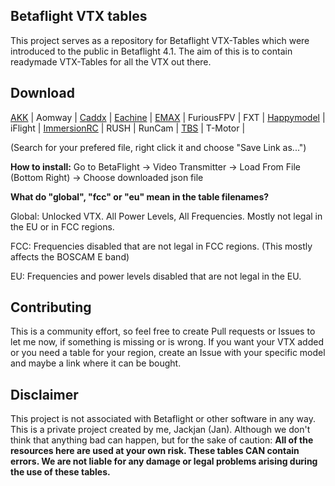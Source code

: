 ## Betaflight VTX tables

This project serves as a repository for Betaflight VTX-Tables which were introduced to the public in Betaflight 4.1.
The aim of this is to contain readymade VTX-Tables for all the VTX out there.

## Download

[AKK](https://github.com/Jackjan4/betaflight-vtx-tables/tree/master/tables/akk) |
Aomway |
[Caddx](https://github.com/Jackjan4/betaflight-vtx-tables/tree/master/tables/caddx) |
[Eachine](https://github.com/Jackjan4/betaflight-vtx-tables/tree/master/tables/eachine) |
[EMAX](https://github.com/Jackjan4/betaflight-vtx-tables/tree/master/tables/emax) |
FuriousFPV |
FXT |
[Happymodel](https://github.com/Jackjan4/betaflight-vtx-tables/tree/master/tables/happymodel) |
iFlight |
[ImmersionRC](https://github.com/Jackjan4/betaflight-vtx-tables/tree/master/tables/immersionrc) |
RUSH |
RunCam |
[TBS](https://github.com/Jackjan4/betaflight-vtx-tables/tree/master/tables/tbs) |
T-Motor |

(Search for your prefered file, right click it and choose "Save Link as...")


**How to install:** Go to BetaFlight -> Video Transmitter -> Load From File (Bottom Right) -> Choose downloaded json file



 
**What do "global", "fcc" or "eu" mean in the table filenames?**

Global: Unlocked VTX. All Power Levels, All Frequencies. Mostly not legal in the EU or in FCC regions.

FCC: Frequencies disabled that are not legal in FCC regions. (This mostly affects the BOSCAM E band)

EU: Frequencies and power levels disabled that are not legal in the EU.


## Contributing

This is a community effort, so feel free to create Pull requests or Issues to let me now, if something is missing or is wrong. If you want your VTX added or you need a table for your region, create an Issue with your specific model and maybe a link where it can be bought.


## Disclaimer

This project is not associated with Betaflight or other software in any way. This is a private project created by me, Jackjan (Jan).
Although we don't think that anything bad can happen, but for the sake of caution: **All of the resources here are used at your own risk. These tables CAN contain errors. We are not liable for any damage or legal problems arising during the use of these tables.**
